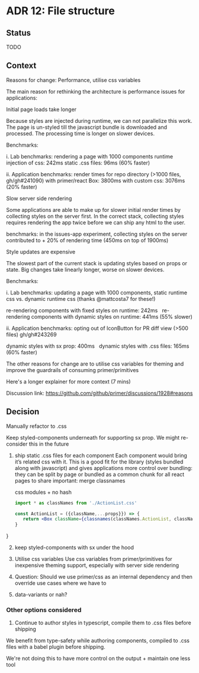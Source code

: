 # ADR 12: File structure

## Status

TODO

## Context

Reasons for change: Performance, utilise css variables

The main reason for rethinking the architecture is performance issues for applications:

Initial page loads take longer

Because styles are injected during runtime, we can not parallelize this work. The page is un-styled till the javascript bundle is
downloaded and processed. The processing time is longer on slower devices.

Benchmarks:

i. Lab benchmarks: rendering a page with 1000 components
runtime injection of css: 242ms
static .css files: 96ms (60% faster)

ii. Application benchmarks: render times for repo directory (>1000 files, gh/gh#241090)
with primer/react Box: 3800ms
with custom css: 3076ms (20% faster)

Slow server side rendering

Some applications are able to make up for slower initial render times by collecting styles on the server first. In the correct stack, collecting styles requires rendering the app twice before we can ship any html to the user.

benchmarks: in the issues-app experiment, collecting styles on the server contributed to + 20% of rendering time (450ms on top of 1900ms)

Style updates are expensive

The slowest part of the current stack is updating styles based on props or state. Big changes take linearly longer, worse on slower devices.

Benchmarks:

i. Lab benchmarks: updating a page with 1000 components, static runtime css vs. dynamic runtime css (thanks @mattcosta7 for these!)

re-rendering components with fixed styles on runtime: 242ms
  re-rendering components with dynamic styles on runtime: 441ms (55% slower)

ii. Application benchmarks: opting out of IconButton for PR diff view (>500 files) gh/gh#243269

dynamic styles with sx prop: 400ms
  dynamic styles with .css files: 165ms (60% faster)

The other reasons for change are to utilise css variables for theming and improve the guardrails of consuming primer/primitives

Here's a longer explainer for more context (7 mins)

Discussion link: https://github.com/github/primer/discussions/1928#reasons

## Decision

Manually refactor to .css

Keep styled-components underneath for supporting sx prop. We might re-consider this in the future

1. ship static .css files for each component
   Each component would bring it’s related css with it. This is a good fit for the library (styles bundled along with javascript) and gives applications more control over bundling: they can be split by page or bundled as a common chunk for all react pages to share
   important: merge classnames

   css modules + no hash

   ```jsx
   import * as classNames from './ActionList.css'

   const ActionList = ({className,...props}}) => {
      return <Box className={classnames(classNames.ActionList, className)} {...props}></Box>
   }
   ```

}

2. keep styled-components with sx under the hood

3. Utilise css variables
   Use css variables from primer/primitives for inexpensive theming support, especially with server side rendering

4. Question: Should we use primer/css as an internal dependency and then override use cases where we have to

5. data-variants or nah?

### Other options considered

1. Continue to author styles in typescript, compile them to .css files before shipping

We benefit from type-safety while authoring components, compiled to .css files with a babel plugin before shipping.

We're not doing this to have more control on the output + maintain one less tool

